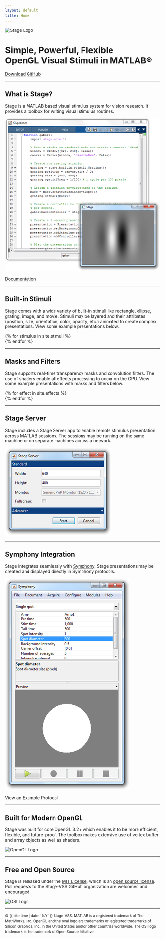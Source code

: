 ```yaml
---
layout: default
title: Home
---
```


<img src="public/images/logo.png" srcset="public/images/logo.png 1x, public/images/logo@2x.png 2x" alt="Stage Logo">

<h1>Simple, Powerful, Flexible<br>
OpenGL Visual Stimuli in MATLAB&reg;</h1>

<a href="{{ site.github.repo }}/releases/download/{{ site.version }}/Stage.mltbx" class="btn">Download</a>
<a href="{{ site.github.org }}" class="btn">GitHub</a>

<hr>

## What is Stage?
Stage is a MATLAB based visual stimulus system for vision research. It provides a toolbox for writing visual stimulus routines.

![hero](public/images/hero.png)

<a href="{{ site.gitbook.book }}/content/" class="btn">Documentation</a>

<hr>

## Built-in Stimuli
Stage comes with a wide variety of built-in stimuli like rectangle, ellipse, grating, image, and movie. Stimuli may be layered and their attributes (position, size, orientation, color, opacity, etc.) animated to create complex presentations. View some example presentations below.

<div class="features">
  {% for stimulus in site.stimuli %}
  <div class="feature">
    <div class="gfyitem" data-title="false" data-autoplay="false" data-controls="false" data-expand="false" data-id="{{ stimulus.gfyitem }}"></div>
  </div>
  {% endfor %}
</div>

<hr>

## Masks and Filters
Stage supports real-time transparency masks and convolution filters. The use of shaders enable all effects processing to occur on the GPU. View some example presentations with masks and filters below.

<div class="features">
  {% for effect in site.effects %}
  <div class="feature">
    <div class="gfyitem" data-title="false" data-autoplay="false" data-controls="false" data-expand="false" data-id="{{ effect.gfyitem }}"></div>
  </div>
  {% endfor %}
</div>

<hr>

## Stage Server
Stage includes a Stage Server app to enable remote stimulus presentation across MATLAB sessions. The sessions may be running on the same machine or on separate machines across a network.

![server](public/images/server.png)

<hr>

## Symphony Integration
Stage integrates seamlessly with [Symphony](http://symphony-das.github.io). Stage presentations may be created and displayed directly in Symphony protocols.

![symphony](public/images/symphony.png)

<p><label class="btn collapse-toggle">View an Example Protocol</label></p>
<div class="collapse">
  <script src="https://gist.github.com/cafarm/4ede658fd504a979b511f62092614441.js"></script>
</div>

<hr>

## Built for Modern OpenGL
Stage was built for core OpenGL 3.2+ which enables it to be more efficient, flexible, and future-proof. The toolbox makes extensive use of vertex buffer and array objects as well as shaders.

<img src="public/images/opengl.png" srcset="public/images/opengl.png 1x, public/images/opengl@2x.png 2x" alt="OpenGL Logo">

<hr>

## Free and Open Source
Stage is released under the [MIT License](https://opensource.org/licenses/MIT), which is an [open source license](https://opensource.org/docs/osd). Pull requests to the Stage-VSS GitHub organization are welcomed and encouraged.

<img src="public/images/osi.png" srcset="public/images/osi.png 1x, public/images/osi@2x.png 2x" alt="OSI Logo">

<hr>

<small>&copy; {{ site.time | date: '%Y' }} Stage-VSS. MATLAB is a registered trademark of The MathWorks, Inc. OpenGL and the oval logo are trademarks or registered trademarks of Silicon Graphics, Inc. in the United States and/or other countries worldwide. The OSI logo trademark is the trademark of Open Source Initiative.</small>
